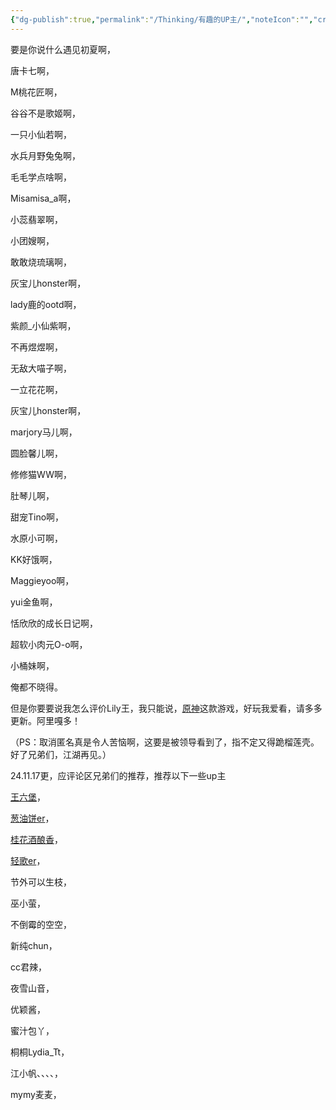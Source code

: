 ```yaml
---
{"dg-publish":true,"permalink":"/Thinking/有趣的UP主/","noteIcon":"","created":"2025-06-03T15:38:30.564+08:00"}
---
```


要是你说什么遇见初夏啊，

唐卡七啊，

M桃花匠啊，

谷谷不是歌姬啊，

一只小仙若啊，

水兵月野兔兔啊，

毛毛学点啥啊，

Misamisa_a啊，

小蕊翡翠啊，

小团嫂啊，

敢敢烧琉璃啊，

灰宝儿honster啊，

lady鹿的ootd啊，

紫颜_小仙紫啊，

不再煜煜啊，

无敌大喵子啊，

一立花花啊，

灰宝儿honster啊，

marjory马儿啊，

圆脸馨儿啊，

修修猫WW啊，

肚琴儿啊，

甜宠Tino啊，

水原小可啊，

KK好饿啊，

Maggieyoo啊，

yui金鱼啊，

恬欣欣的成长日记啊，

超软小肉元O-o啊，

小桶妹啊，

俺都不晓得。

但是你要要说我怎么评价Lily王，我只能说，[原神](https://zhida.zhihu.com/search?content_id=699289123&content_type=Answer&match_order=1&q=%E5%8E%9F%E7%A5%9E&zhida_source=entity)这款游戏，好玩我爱看，请多多更新。阿里嘎多！

（PS：取消匿名真是令人苦恼啊，这要是被领导看到了，指不定又得跪榴莲壳。好了兄弟们，江湖再见。）

24.11.17更，应评论区兄弟们的推荐，推荐以下一些up主

[王六堡](https://zhida.zhihu.com/search?content_id=699289123&content_type=Answer&match_order=1&q=%E7%8E%8B%E5%85%AD%E5%A0%A1&zhida_source=entity)，

[葱油饼er](https://zhida.zhihu.com/search?content_id=699289123&content_type=Answer&match_order=1&q=%E8%91%B1%E6%B2%B9%E9%A5%BCer&zhida_source=entity)，

[桂花酒酿香](https://zhida.zhihu.com/search?content_id=699289123&content_type=Answer&match_order=1&q=%E6%A1%82%E8%8A%B1%E9%85%92%E9%85%BF%E9%A6%99&zhida_source=entity)，

[轻歌er](https://zhida.zhihu.com/search?content_id=699289123&content_type=Answer&match_order=1&q=%E8%BD%BB%E6%AD%8Cer&zhida_source=entity)，

节外可以生枝，

巫小萤，

不倒霉的空空，

新纯chun，

cc君辣，

夜雪山音，

优颖酱，

蜜汁包丫，

桐桐Lydia_Tt，

江小帆、、、、，

mymy麦麦，
